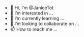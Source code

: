 - 👋 Hi, I’m @JaniceTot
- 👀 I’m interested in ...
- 🌱 I’m currently learning ...
- 💞️ I’m looking to collaborate on ...
- 📫 How to reach me ...

<!---
JaniceTot/JaniceTot is a ✨ special ✨ repository because its `README.md` (this file) appears on your GitHub profile.
You can click the Preview link to take a look at your changes.
--->
